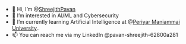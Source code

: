 - 👋 Hi, I’m @[ShreejithPavan](https://github.com/ShreejithPavan)
- 👀 I’m interested in AI/ML and Cybersecurity
- 🌱 I’m currently learning Artificial Intelligence at @[Periyar Maniammai University](https://www.pmu.edu/)..
- 📫 You can reach me via my LinkedIn @pavan-shreejith-62800a281

<!---
ShreejithPavan/ShreejithPavan is a ✨ special ✨ repository because its `README.md` (this file) appears on your GitHub profile.
You can click the Preview link to take a look at your changes.
--->
